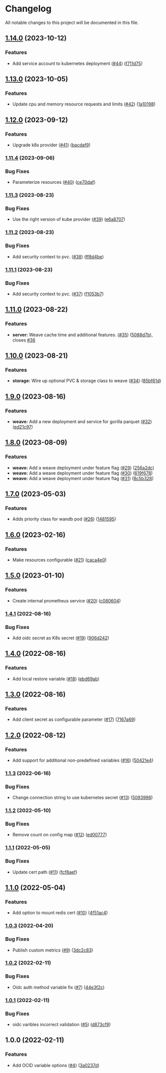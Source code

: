 # Changelog

All notable changes to this project will be documented in this file.

## [1.14.0](https://github.com/wandb/terraform-kubernetes-wandb/compare/v1.13.0...v1.14.0) (2023-10-12)


### Features

* Add service account to kubernetes deployment ([#44](https://github.com/wandb/terraform-kubernetes-wandb/issues/44)) ([f711d75](https://github.com/wandb/terraform-kubernetes-wandb/commit/f711d755d2b72bb6789bc5a333ae033332e31f88))

## [1.13.0](https://github.com/wandb/terraform-kubernetes-wandb/compare/v1.12.0...v1.13.0) (2023-10-05)


### Features

* Update cpu and memory resource requests and limits ([#42](https://github.com/wandb/terraform-kubernetes-wandb/issues/42)) ([1a10198](https://github.com/wandb/terraform-kubernetes-wandb/commit/1a101986eb627630d3b7047940bac7e07d1ddb7c))

## [1.12.0](https://github.com/wandb/terraform-kubernetes-wandb/compare/v1.11.4...v1.12.0) (2023-09-12)


### Features

* Upgrade k8s provider ([#41](https://github.com/wandb/terraform-kubernetes-wandb/issues/41)) ([bacdaf9](https://github.com/wandb/terraform-kubernetes-wandb/commit/bacdaf9248f91f7d2fe700349404b2375d720974))

### [1.11.4](https://github.com/wandb/terraform-kubernetes-wandb/compare/v1.11.3...v1.11.4) (2023-09-06)


### Bug Fixes

* Parameterize resources ([#40](https://github.com/wandb/terraform-kubernetes-wandb/issues/40)) ([ce70daf](https://github.com/wandb/terraform-kubernetes-wandb/commit/ce70dafebd8a782ff78267c7f5cdfc0477b4884f))

### [1.11.3](https://github.com/wandb/terraform-kubernetes-wandb/compare/v1.11.2...v1.11.3) (2023-08-23)


### Bug Fixes

* Use the right version of kube provider ([#39](https://github.com/wandb/terraform-kubernetes-wandb/issues/39)) ([e6a8707](https://github.com/wandb/terraform-kubernetes-wandb/commit/e6a8707236d6f11bd4c077e7adfb9f75bc1955b3))

### [1.11.2](https://github.com/wandb/terraform-kubernetes-wandb/compare/v1.11.1...v1.11.2) (2023-08-23)


### Bug Fixes

* Add security context to pvc. ([#38](https://github.com/wandb/terraform-kubernetes-wandb/issues/38)) ([ff8d4be](https://github.com/wandb/terraform-kubernetes-wandb/commit/ff8d4be7759410dbb11c878c00b356bb24419e54))

### [1.11.1](https://github.com/wandb/terraform-kubernetes-wandb/compare/v1.11.0...v1.11.1) (2023-08-23)


### Bug Fixes

* Add security context to pvc. ([#37](https://github.com/wandb/terraform-kubernetes-wandb/issues/37)) ([f1053b7](https://github.com/wandb/terraform-kubernetes-wandb/commit/f1053b70d0223e85b9252e8663aa42d84cfa7d81))

## [1.11.0](https://github.com/wandb/terraform-kubernetes-wandb/compare/v1.10.0...v1.11.0) (2023-08-22)


### Features

* **server:** Weave cache time and additional features. ([#35](https://github.com/wandb/terraform-kubernetes-wandb/issues/35)) ([5088d7b](https://github.com/wandb/terraform-kubernetes-wandb/commit/5088d7b248fbbe57ea7c4ea4f79ec60b1e797fb4)), closes [#36](https://github.com/wandb/terraform-kubernetes-wandb/issues/36)

## [1.10.0](https://github.com/wandb/terraform-kubernetes-wandb/compare/v1.9.0...v1.10.0) (2023-08-21)


### Features

* **storage:** Wire up optional PVC & storage class to weave ([#34](https://github.com/wandb/terraform-kubernetes-wandb/issues/34)) ([85bf61d](https://github.com/wandb/terraform-kubernetes-wandb/commit/85bf61d43ce7d0a962aae43503fefe73f5fd5d1f))

## [1.9.0](https://github.com/wandb/terraform-kubernetes-wandb/compare/v1.8.0...v1.9.0) (2023-08-16)


### Features

* **weave:** Add a new deployment and service for gorilla parquet ([#32](https://github.com/wandb/terraform-kubernetes-wandb/issues/32)) ([ed21c97](https://github.com/wandb/terraform-kubernetes-wandb/commit/ed21c9749c83ce3e84697cff53cfc73bcf5c0038))

## [1.8.0](https://github.com/wandb/terraform-kubernetes-wandb/compare/v1.7.0...v1.8.0) (2023-08-09)


### Features

* **weave:** Add a weave deployment under feature flag ([#29](https://github.com/wandb/terraform-kubernetes-wandb/issues/29)) ([256a2dc](https://github.com/wandb/terraform-kubernetes-wandb/commit/256a2dcac42672dcc56426bd64142cb33f825da1))
* **weave:** Add a weave deployment under feature flag ([#30](https://github.com/wandb/terraform-kubernetes-wandb/issues/30)) ([619f678](https://github.com/wandb/terraform-kubernetes-wandb/commit/619f678a9ad77336afa61583d2798286f4483ea4))
* **weave:** Add a weave deployment under feature flag ([#31](https://github.com/wandb/terraform-kubernetes-wandb/issues/31)) ([8c5b328](https://github.com/wandb/terraform-kubernetes-wandb/commit/8c5b328e9c254b649212095f49b7144d8ce905b4))

## [1.7.0](https://github.com/wandb/terraform-kubernetes-wandb/compare/v1.6.0...v1.7.0) (2023-05-03)


### Features

* Adds priority class for wandb pod ([#26](https://github.com/wandb/terraform-kubernetes-wandb/issues/26)) ([1481595](https://github.com/wandb/terraform-kubernetes-wandb/commit/1481595668f9d94030037c55c1a894f2ff401748))

## [1.6.0](https://github.com/wandb/terraform-kubernetes-wandb/compare/v1.5.0...v1.6.0) (2023-02-16)


### Features

* Make resources configurable ([#21](https://github.com/wandb/terraform-kubernetes-wandb/issues/21)) ([caca4e0](https://github.com/wandb/terraform-kubernetes-wandb/commit/caca4e0551431084c70b882fa5138aeba0ed4906))

## [1.5.0](https://github.com/wandb/terraform-kubernetes-wandb/compare/v1.4.1...v1.5.0) (2023-01-10)


### Features

* Create internal prometheus service ([#20](https://github.com/wandb/terraform-kubernetes-wandb/issues/20)) ([c080604](https://github.com/wandb/terraform-kubernetes-wandb/commit/c080604414d2dd18df79504f7239f83295c3d893))

### [1.4.1](https://github.com/wandb/terraform-kubernetes-wandb/compare/v1.4.0...v1.4.1) (2022-08-16)


### Bug Fixes

* Add oidc secret as K8s secret ([#19](https://github.com/wandb/terraform-kubernetes-wandb/issues/19)) ([906d242](https://github.com/wandb/terraform-kubernetes-wandb/commit/906d242320ce6595697a92a294e0fb3befe783b2))

## [1.4.0](https://github.com/wandb/terraform-kubernetes-wandb/compare/v1.3.0...v1.4.0) (2022-08-16)


### Features

* Add local restore variable ([#18](https://github.com/wandb/terraform-kubernetes-wandb/issues/18)) ([ebd69ab](https://github.com/wandb/terraform-kubernetes-wandb/commit/ebd69abe6d59ff7164359c5e7c5d7d2bf091ea12))

## [1.3.0](https://github.com/wandb/terraform-kubernetes-wandb/compare/v1.2.0...v1.3.0) (2022-08-16)


### Features

* Add client secret as configurable parameter ([#17](https://github.com/wandb/terraform-kubernetes-wandb/issues/17)) ([7167a69](https://github.com/wandb/terraform-kubernetes-wandb/commit/7167a69e4936e73ba7d1b76d3c30a1d796677944))

## [1.2.0](https://github.com/wandb/terraform-kubernetes-wandb/compare/v1.1.3...v1.2.0) (2022-08-12)


### Features

* Add support for additional non-predefined variables ([#16](https://github.com/wandb/terraform-kubernetes-wandb/issues/16)) ([50421e4](https://github.com/wandb/terraform-kubernetes-wandb/commit/50421e4aa6b71c71deb95e20caf59542c982b657))

### [1.1.3](https://github.com/wandb/terraform-kubernetes-wandb/compare/v1.1.2...v1.1.3) (2022-06-16)


### Bug Fixes

* Change connection string to use kubernetes secret ([#13](https://github.com/wandb/terraform-kubernetes-wandb/issues/13)) ([5093996](https://github.com/wandb/terraform-kubernetes-wandb/commit/5093996aa448942b9dfe14f2e3d98ef7451f62ea))

### [1.1.2](https://github.com/wandb/terraform-kubernetes-wandb/compare/v1.1.1...v1.1.2) (2022-05-10)


### Bug Fixes

* Remove count on config map ([#12](https://github.com/wandb/terraform-kubernetes-wandb/issues/12)) ([ed00777](https://github.com/wandb/terraform-kubernetes-wandb/commit/ed00777d27b0c6bfa3f8b5cd1cb23012ecfffe0d))

### [1.1.1](https://github.com/wandb/terraform-kubernetes-wandb/compare/v1.1.0...v1.1.1) (2022-05-05)


### Bug Fixes

* Update cert path ([#11](https://github.com/wandb/terraform-kubernetes-wandb/issues/11)) ([fcf8aef](https://github.com/wandb/terraform-kubernetes-wandb/commit/fcf8aef30f82527ced96470c2fd98cc6205eaeeb))

## [1.1.0](https://github.com/wandb/terraform-kubernetes-wandb/compare/v1.0.3...v1.1.0) (2022-05-04)


### Features

* Add option to mount redis cert ([#10](https://github.com/wandb/terraform-kubernetes-wandb/issues/10)) ([4f51ac4](https://github.com/wandb/terraform-kubernetes-wandb/commit/4f51ac43635a3094a7fe65c25a66336771e7a7f1))

### [1.0.3](https://github.com/wandb/terraform-kubernetes-wandb/compare/v1.0.2...v1.0.3) (2022-04-20)


### Bug Fixes

* Publish custom metrics ([#9](https://github.com/wandb/terraform-kubernetes-wandb/issues/9)) ([3dc2c83](https://github.com/wandb/terraform-kubernetes-wandb/commit/3dc2c83e30ea25838037e6a5a788c01323b1c57b))

### [1.0.2](https://github.com/wandb/terraform-kubernetes-wandb/compare/v1.0.1...v1.0.2) (2022-02-11)


### Bug Fixes

* Oidc auth method variable fix ([#7](https://github.com/wandb/terraform-kubernetes-wandb/issues/7)) ([44e3f2c](https://github.com/wandb/terraform-kubernetes-wandb/commit/44e3f2ce5132cd4cf937e731de49fc3cdf20c67f))

### [1.0.1](https://github.com/wandb/terraform-kubernetes-wandb/compare/v1.0.0...v1.0.1) (2022-02-11)


### Bug Fixes

* oidc varibles incorrect validation ([#5](https://github.com/wandb/terraform-kubernetes-wandb/issues/5)) ([d873cf9](https://github.com/wandb/terraform-kubernetes-wandb/commit/d873cf9a17ecb39ae4912eda4b5bc2e668262089))

## 1.0.0 (2022-02-11)


### Features

* Add OCID variable options ([#4](https://github.com/wandb/terraform-kubernetes-wandb/issues/4)) ([3a0237d](https://github.com/wandb/terraform-kubernetes-wandb/commit/3a0237d22de9fd5493765571d5bfe9e56921f5eb))
